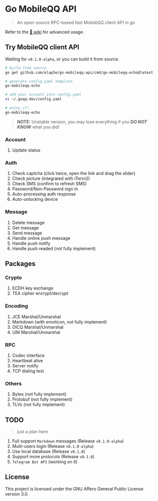 # Go MobileQQ API

> An open-source RPC-based fast MobileQQ client API in go

Refer to the [🔗 wiki](https://github.com/elap5e/go-mobileqq-api/wiki) for advanced usage.

## Try MobileQQ client API

Waiting for `v0.1.0-alpha`, or you can build it from source.

```bash
# build from source
go get github.com/elap5e/go-mobileqq-api/cmd/go-mobileqq-echo@latest

# generate config.yaml template
go-mobileqq-echo

# add your account into config.yaml
vi ~/.goqq-dev/config.yaml

# enjoy it!
go-mobileqq-echo
```

> **NOTE:** Unstable version, you may lose everything if you **_DO NOT KNOW_** what you did!

### Account

1. Update status

### Auth

1. Check captcha (click twice, open the link and drag the slider)
2. Check picture (integrated with iTerm2)
3. Check SMS (confirm to refresh SMS)
4. Password/Non-Password sign in
5. Auto-processing auth response
6. Auto-unlocking device

### Message

1. Delete message
2. Get message
3. Send message
4. Handle online push message
5. Handle push notify
6. Handle push readed (not fully implement)

## Packages

### Crypto

1. ECDH key exchange
2. TEA cipher encrypt/decrypt

### Encoding

1. JCE Marshal/Unmarshal
2. Markdown (with emoticon, not fully implement)
3. OICQ Marshal/Unmarshal
4. UNI Marshal/Unmarshal

### RPC

1. Codec interface
2. Heartbeat alive
3. Server notify
4. TCP dialing test

### Others

1. Bytes (not fully implement)
2. Protobuf (not fully implement)
3. TLVs (not fully implement)

## TODO

> just a plan here

1. Full support `Markdown` messages (Release `v0.1.0-alpha`)
2. Multi-users login (Release `v0.1.0-alpha`)
3. Use local database (Release `v0.1.0`)
4. Support more protocols (Release `v0.1.0`)
5. `Telegram Bot API` (working on it)

## License

This project is licensed under the GNU Affero General Public License version 3.0.
